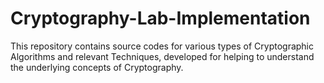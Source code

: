 # Cryptography-Lab-Implementation

This repository contains source codes for various types of Cryptographic Algorithms and relevant Techniques, developed for helping to understand the underlying concepts of Cryptography.